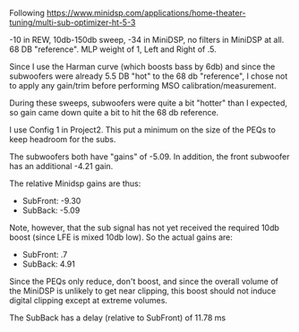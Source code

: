 Following https://www.minidsp.com/applications/home-theater-tuning/multi-sub-optimizer-ht-5-3

-10 in REW, 10db-150db sweep, -34 in MiniDSP, no filters in MiniDSP at all.  68 DB "reference".  MLP weight of 1, Left and Right of .5.  

Since I use the Harman curve (which boosts bass by 6db) and since the subwoofers were already 5.5 DB "hot" to the 68 db "reference", I chose not to apply any gain/trim before performing MSO calibration/measurement.

During these sweeps, subwoofers were quite a bit "hotter" than I expected, so gain came down quite a bit to hit the 68 db reference.

I use Config 1 in Project2.  This put a minimum on the size of the PEQs to keep headroom for the subs.  

The subwoofers both have "gains" of -5.09.  In addition, the front subwoofer has an additional -4.21 gain.

The relative Minidsp gains are thus:

* SubFront: -9.30
* SubBack: -5.09

Note, however, that the sub signal has not yet received the required 10db boost (since LFE is mixed 10db low).  So the actual gains are:

* SubFront: .7
* SubBack: 4.91

Since the PEQs only reduce, don't boost, and since the overall volume of the MiniDSP is unlikely to get near clipping, this boost should not induce digital clipping except at extreme volumes.

The SubBack has a delay (relative to SubFront) of 11.78 ms